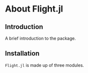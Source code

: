 # About Flight.jl

## Introduction
A brief introduction to the package.

## Installation
```Flight.jl``` is made up of three modules.

```@contents
```

